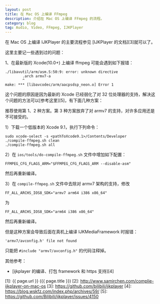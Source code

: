 ```yaml
---
layout: post
title: 在 Mac OS 上编译 FFmpeg
description: 介绍在 Mac OS 上编译 FFmpeg 的流程。
category: blog
tag: Audio, Video, FFmpeg, IJKPlayer
---
```



在 Mac OS 上编译 IJKPlayer 的主要流程参见 [IJKPlayer 的文档][3]就可以了。

这里主要记一些遇到过的问题：

1、在最新版的 Xcode(10.0+) 上编译 ffmpeg 可能会遇到如下报错：

```
./libavutil/arm/asm.S:50:9: error: unknown directive
        .arch armv7-a
        ^
make: *** [libavcodec/arm/aacpsdsp_neon.o] Error 1
```

这个问题的原因是因为最新的 Xcode 已经弱化了对 32 位处理器的支持，解决这个问题的方法可以[参考这里][5]，有下面几种方案：

推荐使用第 1、2 种方案。第 3 种方案放弃了对 armv7 的支持，对许多应用还是不可接受的。

1）下载一个低版本的 Xcode 9.1，执行下列命令：

```
sudo xcode-select -s <pathToXcode9.1>/Contents/Developer
./compile-ffmpeg.sh clean
./compile-ffmpeg.sh all
```


2）在 `ios/tools/do-compile-ffmpeg.sh` 文件中增加如下配置：

`FFMPEG_CFG_FLAGS_ARM="$FFMPEG_CFG_FLAGS_ARM --disable-asm"`

然后再重新编译。


3）在 `compile-ffmpeg.sh` 文件中去除对 armv7 架构的支持，修改

```
FF_ALL_ARCHS_IOS8_SDK="armv7 arm64 i386 x86_64"
```

为

```
FF_ALL_ARCHS_IOS8_SDK="arm64 i386 x86_64"
```

然后再重新编译。

但是这种方案会导致后面在真机上编译 IJKMediaFramework 时报错：

```
'armv7/avconfig.h' file not found
```

只能把 `#include "armv7/avconfig.h"` 的代码注释掉。






其他参考：

- [ijkplayer 的编译、打包 framework 和 https 支持][4]



[SamirChen]: http://www.samirchen.com "SamirChen"
[1]: {{ page.url }} ({{ page.title }})
[2]: http://www.samirchen.com/complie-ijkplayer-on-mac-os
[3]: https://github.com/bilibili/ijkplayer
[4]: https://blog.wskfz.com/index.php/archives/59/
[5]: https://github.com/Bilibili/ijkplayer/issues/4150

